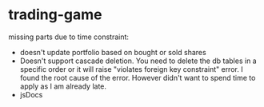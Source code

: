 # trading-game

missing parts due to time constraint:
- doesn't update portfolio based on bought or sold shares
- Doesn't support cascade deletion. You need to delete the db tables in a specific order or it will raise "violates foreign key constraint" error. I found the root cause of the error. However didn't want to spend time to apply as I am already late.
- jsDocs
